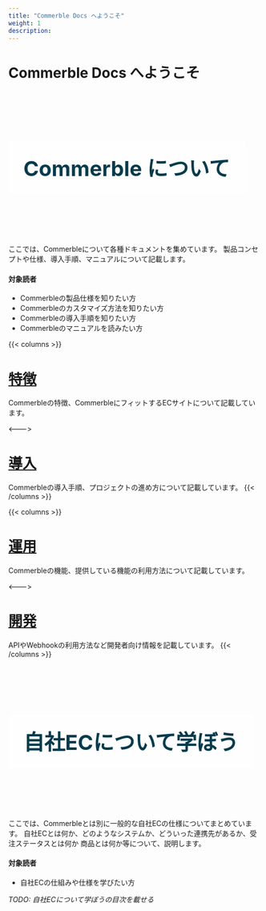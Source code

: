 ```yaml
---
title: "Commerble Docs へようこそ"
weight: 1
description: 
---
```

# Commerble Docs へようこそ

<style>
.hero {
 width: 100%;
 padding: 70px 0;
 background-repeat:no-repeat;
 background-position : center;
 background-size: cover;
}
.hero-span {
 display: inline-block;
 color: #073b4c;
 font-size: 2.6rem;
 font-weight: bold;
 padding: 20px 30px;
 border-top: 2px solid #fff;
 border-bottom: 2px solid #fff;
 background-color: rgba(255, 255, 255, 0.6);
}
</style>

<div class="hero" style="background-image:url('commerble_hero.jpeg')">
  <h2>
    <span class="hero-span">Commerble について</span>
  </h2>
</div>

ここでは、Commerbleについて各種ドキュメントを集めています。
製品コンセプトや仕様、導入手順、マニュアルについて記載します。

#### 対象読者
- Commerbleの製品仕様を知りたい方
- Commerbleのカスタマイズ方法を知りたい方
- Commerbleの導入手順を知りたい方
- Commerbleのマニュアルを読みたい方

{{< columns >}}
# [特徴](./commerble/features)
Commerbleの特徴、CommerbleにフィットするECサイトについて記載しています。

<---> 

# [導入](./commerble/introduction)
Commerbleの導入手順、プロジェクトの進め方について記載しています。
{{< /columns >}}

{{< columns >}}
# [運用](./commerble/management)
Commerbleの機能、提供している機能の利用方法について記載しています。

<---> 

# [開発](./commerble/development)
APIやWebhookの利用方法など開発者向け情報を記載しています。
{{< /columns >}}


<div class="hero" style="background-image:url('ecspec_hero.jpeg')">
  <h2 class="hero-title">
    <span class="hero-span">自社ECについて学ぼう</span>
  </h2>
</div>

ここでは、Commerbleとは別に一般的な自社ECの仕様についてまとめています。
自社ECとは何か、どのようなシステムか、どういった連携先があるか、受注ステータスとは何か
商品とは何か等について、説明します。
#### 対象読者
- 自社ECの仕組みや仕様を学びたい方

*TODO: 自社ECについて学ぼうの目次を載せる*


